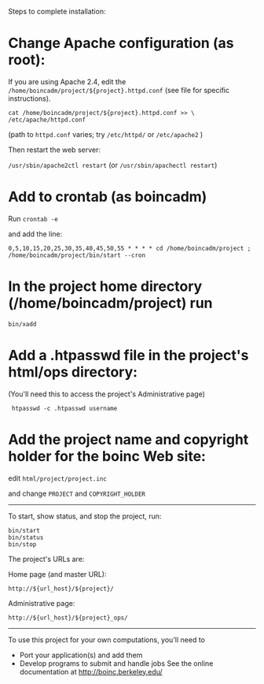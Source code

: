 
Steps to complete installation:

# Change Apache configuration (as root):

If you are using Apache 2.4, edit the `/home/boincadm/project/${project}.httpd.conf`
   (see file for specific instructions).

`cat /home/boincadm/project/${project}.httpd.conf >> \
 /etc/apache/httpd.conf`

(path to `httpd.conf` varies; try `/etc/httpd/` or `/etc/apache2` )

Then restart the web server:

`/usr/sbin/apache2ctl restart`
(or `/usr/sbin/apachectl restart`)

# Add to crontab (as boincadm)

Run `crontab -e`

and add the line:

```
0,5,10,15,20,25,30,35,40,45,50,55 * * * * cd /home/boincadm/project ; /home/boincadm/project/bin/start --cron
```

# In the project home directory (/home/boincadm/project) run

```
bin/xadd
```

# Add a .htpasswd file in the project's html/ops directory:
(You'll need this to access the project's Administrative page)
```
 htpasswd -c .htpasswd username
```

# Add the project name and copyright holder for the boinc Web site:

edit `html/project/project.inc`

and change `PROJECT` and `COPYRIGHT_HOLDER`

---

To start, show status, and stop the project, run:
```
bin/start
bin/status
bin/stop
```

The project's URLs are:

Home page (and master URL): 

`http://${url_host}/${project}/`

Administrative page:        

`http://${url_host}/${project}_ops/`

---

To use this project for your own computations, you'll need to
- Port your application(s) and add them
- Develop programs to submit and handle jobs
See the online documentation at http://boinc.berkeley.edu/

